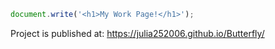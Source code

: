 
```Javascript
document.write('<h1>My Work Page!</h1>');
```

<span>Project is published at:
https://julia252006.github.io/Butterfly/

